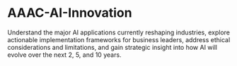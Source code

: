 # AAAC-AI-Innovation
Understand the major AI applications currently reshaping industries, explore actionable implementation frameworks for business leaders, address ethical considerations and limitations, and gain strategic insight into how AI will evolve over the next 2, 5, and 10 years. 
